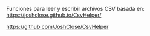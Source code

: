 Funciones para leer y escribir archivos CSV basada en: https://joshclose.github.io/CsvHelper/

https://github.com/JoshClose/CsvHelper
